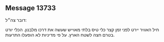 ## Message 13733

דובר צה״ל:

חיל האוויר יירט לפני זמן קצר כלי טיס בלתי מאוייש שעשה את דרכו מלבנון. 
הכלי יורט בטרם חצה לשטח הארץ. על פי מדיניות לא הופעלו התרעות.

